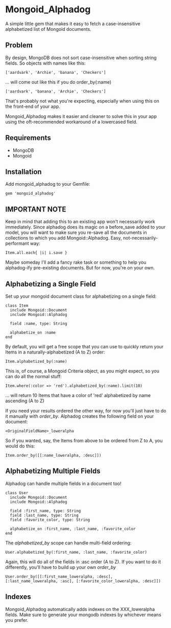 Mongoid_Alphadog
===================

A simple little gem that makes it easy to fetch a case-insensitive alphabetized list of Mongoid documents.

Problem
-------

By design, MongoDB does not sort case-insensitive when sorting string fields. So objects with names like this:

    ['aardvark', 'Archie', 'banana', 'Checkers']
    
... will come out like this if you do order_by(:name)

    ['aardvark', 'banana', 'Archie', 'Checkers']
    
That's probably not what you're expecting, especially when using this on the front-end of your app.

Mongoid_Alphadog makes it easier and cleaner to solve this in your app using the oft-recommended workaround of a lowercased field.

Requirements
------------

- MongoDB
- Mongoid

Installation
------------

Add mongoid_alphadog to your Gemfile:

    gem 'mongoid_alphadog'

IMPORTANT NOTE
--------------

Keep in mind that adding this to an existing app won't necessarily work immediately. Since alphadog does its magic on a before_save added to your model, you will want to make sure you re-save all the documents in collections to which you add Mongoid::Alphadog. Easy, not-necessarily-performant way:

    Item.all.each{ |i| i.save }

Maybe someday I'll add a fancy rake task or something to help you alphadog-ify pre-existing documents. But for now, you're on your own.

Alphabetizing a Single Field
----------------------------

Set up your mongoid document class for alphabetizing on a single field:

    class Item
      include Mongoid::Document
      include Mongoid::Alphadog
      
      field :name, type: String

      alphabetize_on :name
    end

By default, you will get a free scope that you can use to quickly return your Items in a naturally-alphabetized (A to Z) order:

    Item.alphabetized_by(:name)
    
This is, of course, a Mongoid Criteria object, as you might expect, so you can do all the normal stuff:

    Item.where(:color => 'red').alphabetized_by(:name).limit(10)
    
... will return 10 Items that have a color of 'red' alphabetized by name ascending (A to Z)

If you need your results ordered the other way, for now you'll just have to do it manually with _order_by_. Alphadog creates the following field on your document:
    
    <OriginalFieldName>_loweralpha

So if you wanted, say, the Items from above to be ordered from Z to A, you would do this:

    Item.order_by([[:name_loweralpha, :desc]])
  
Alphabetizing Multiple Fields
----------------------------- 

Alphadog can handle multiple fields in a document too!

    class User
      include Mongoid::Document
      include Mongoid::Alphadog

      field :first_name, type: String
      field :last_name, type: String
      field :favorite_color, type: String

      alphabetize_on :first_name, :last_name, :favorite_color
    end
    
The _alphabetized_by_ scope can handle multi-field ordering:

    User.alphabetized_by(:first_name, :last_name, :favorite_color)

Again, this will do all of the fields in :asc order (A to Z). If you want to do it differently, you'll have to build up your own _order_by_
  
    User.order_by([[:first_name_loweralpha, :desc], [:last_name_loweralpha, :asc], [:favorite_color_loweralpha, :desc]])
  
Indexes
-------

Mongoid_Alphadog automatically adds indexes on the XXX_loweralpha fields. Make sure to generate your mongodb indexes by whichever means you prefer.
  
